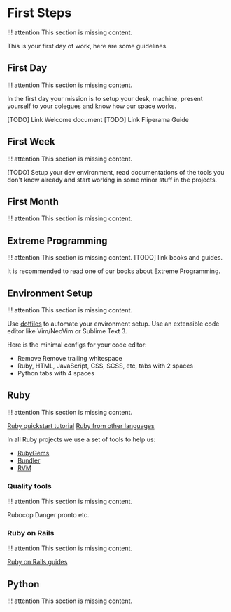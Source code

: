 # First Steps

!!! attention
    This section is missing content.

This is your first day of work, here are some guidelines.

## First Day

!!! attention
    This section is missing content.

In the first day your mission is to setup your desk, machine, present yourself to your colegues and know how our space
works.

[TODO] Link Welcome document
[TODO] Link Fliperama Guide

## First Week

!!! attention
    This section is missing content.

[TODO] Setup your dev environment, read documentations of the tools you don't know already and start working in some
minor stuff in the projects.

## First Month

!!! attention
    This section is missing content.

## Extreme Programming

!!! attention
    This section is missing content. [TODO] link books and guides.

It is recommended to read one of our books about Extreme Programming.

## Environment Setup

!!! attention
    This section is missing content.

Use [dotfiles](https://github.com/alfakini/dotfiles) to automate your
environment setup. Use an extensible code editor like Vim/NeoVim or
Sublime Text 3.

Here is the minimal configs for your code editor:

* Remove Remove trailing whitespace
* Ruby, HTML, JavaScript, CSS, SCSS, etc, tabs with 2 spaces
* Python tabs with 4 spaces

## Ruby

!!! attention
    This section is missing content.

[Ruby quickstart tutorial](https://www.ruby-lang.org/en/documentation/quickstart)
[Ruby from other languages](https://www.ruby-lang.org/en/documentation/ruby-from-other-languages)

In all Ruby projects we use a set of tools to help us:

* [RubyGems](http://guides.rubygems.org)
* [Bundler](http://bundler.io)
* [RVM](https://rvm.io)

### Quality tools

!!! attention
    This section is missing content.

Rubocop
Danger
pronto
etc.

### Ruby on Rails

!!! attention
    This section is missing content.

[Ruby on Rails guides](http://guides.rubyonrails.org)

## Python

!!! attention
    This section is missing content.
